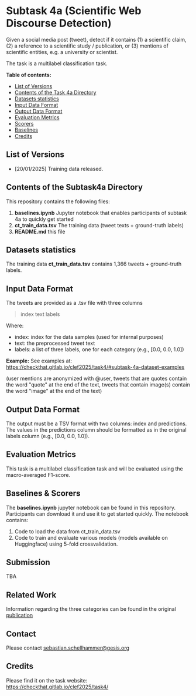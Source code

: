 # Subtask 4a (Scientific Web Discourse Detection)

Given a social media post (tweet), detect if it contains (1) a scientific claim, (2) a reference to a scientific study / publication, or (3) mentions of scientific entities, e.g. a university or scientist.

The task is a multilabel classification task.

__Table of contents:__

<!-- - [Evaluation Results](#evaluation-results) -->
- [List of Versions](#list-of-versions)
- [Contents of the Task 4a Directory](#contents-of-the-repository)
- [Datasets statistics](#datasets-statistics)
- [Input Data Format](#input-data-format)
- [Output Data Format](#output-data-format)
- [Evaluation Metrics](#evaluation-metrics)
- [Scorers](#scorers)
- [Baselines](#baselines)
- [Credits](#credits)

<!-- ## Evaluation Results

TBA -->

## List of Versions
- [20/01/2025] Training data released.

## Contents of the Subtask4a Directory

This repository contains the following files:

1. **baselines.ipynb** Jupyter notebook that enables participants of subtask 4a to quickly get started
2. **ct_train_data.tsv** The training data (tweet texts + ground-truth labels)
3. **README.md** this file

## Datasets statistics
The training data **ct_train_data.tsv** contains 1,366 tweets + ground-truth labels.

## Input Data Format

The tweets are provided as a .tsv file with three columns
> index <TAB> text <TAB> labels

Where: <br>
* index: index for the data samples (used for internal purposes)
* text: the preprocessed tweet text
* labels: a list of three labels, one for each category (e.g., [0.0, 0.0, 1.0])

**Example:**
See examples at: https://checkthat.gitlab.io/clef2025/task4/#subtask-4a-dataset-examples

(user mentions are anonymized with @user, tweets that are quotes contain the word "quote" at the end of the text, tweets that contain image(s) contain the word "image" at the end of the text)
## Output Data Format

The output must be a TSV format with two columns: index and predictions. The values in the predictions column should be formatted as in the original labels column (e.g., [0.0, 0.0, 1.0]).

## Evaluation Metrics

This task is a multilabel classification task and will be evaluated using the macro-averaged F1-score.

## Baselines & Scorers

The **baselines.ipynb** jupyter notebook can be found in this repository. Participants can download it and use it to get started quickly. The notebook contains:

1. Code to load the data from ct_train_data.tsv
2. Code to train and evaluate various models (models available on Huggingface) using 5-fold crossvalidation.


## Submission

TBA

## Related Work

Information regarding the three categories can be found in the original [publication](https://dl.acm.org/doi/10.1145/3511808.3557693)

## Contact
Please contact sebastian.schellhammer@gesis.org

## Credits
Please find it on the task website: https://checkthat.gitlab.io/clef2025/task4/
